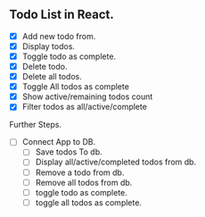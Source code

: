 ## Todo List in React.

 * [x] Add new todo from.
 * [x] Display todos.
 * [x] Toggle todo as complete.
 * [x] Delete todo.
 * [x] Delete all todos.
 * [x] Toggle All todos as complete
 * [x] Show active/remaining todos count
 * [x] Filter todos as all/active/complete
 
 Further Steps.
 
 * [ ] Connect App to DB.
   * [ ] Save todos To db.
   * [ ] Display all/active/completed todos from db.
   * [ ] Remove a todo from db.
   * [ ] Remove all todos from db.
   * [ ] toggle todo as complete.
   * [ ] toggle all todos as complete.

